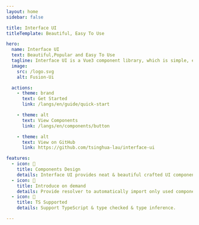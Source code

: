```yaml
---
layout: home
sidebar: false

title: Interface UI
titleTemplate: Beautiful, Easy To Use

hero:
  name: Interface UI
  text: Beautiful,Popular and Easy To Use
  tagline: Interface UI is a Vue3 component library, which is simple, elegant and beautiful to help you build your website quickly.
  image:
    src: /logo.svg
    alt: Fusion-Ui

  actions:
    - theme: brand
      text: Get Started
      link: /langs/en/guide/quick-start

    - theme: alt
      text: View Components
      link: /langs/en/components/button

    - theme: alt
      text: View on GitHub
      link: https://github.com/tsinghua-lau/interface-ui

features:
  - icon: 🧜
    title: Components Design
    details: Interface UI provides neat & beautiful crafted UI components.
  - icon: 🎡
    title: Introduce on demand
    details: Provide resolver to automatically import only used components.
  - icon: 💪
    title: TS Supported
    details: Support TypeScript & type checked & type inference.

---
```

